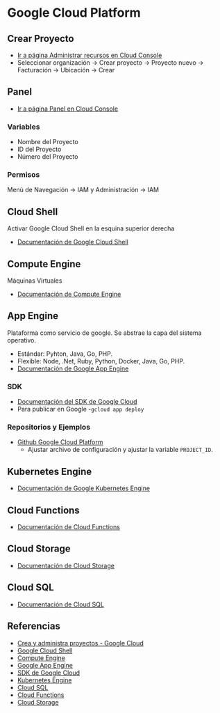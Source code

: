 # Google Cloud Platform
## Crear Proyecto
- [Ir a página Administrar recursos en Cloud Console](https://console.cloud.google.com/cloud-resource-manager)
- Seleccionar organización -> Crear proyecto -> Proyecto nuevo -> Facturación -> Ubicación -> Crear
## Panel
- [Ir a página Panel en Cloud Console](https://console.cloud.google.com/home/dashboard)
### Variables
- Nombre del Proyecto
- ID del Proyecto
- Número del Proyecto

### Permisos
Menú de Navegación -> IAM y Administración -> IAM

## Cloud Shell
Activar Google Cloud Shell en la esquina superior derecha
- [Documentación de Google Cloud Shell](https://cloud.google.com/shell/docs)

## Compute Engine
Máquinas Virtuales
- [Documentación de Compute Engine](https://cloud.google.com/compute/docs)

## App Engine
Plataforma como servicio de google. Se abstrae la capa del sistema operativo.
- Estándar: Pyhton, Java, Go, PHP.
- Flexible: Node, .Net, Ruby, Python, Docker, Java, Go, PHP.
- [Documentación de Google App Engine](https://cloud.google.com/appengine/docs)

### SDK
- [Documentación del SDK de Google Cloud](https://cloud.google.com/sdk/docs)
- Para publicar en Google 
  -`gcloud app deploy`

### Repositorios y Ejemplos
- [Github Google Cloud Platform](https://github.com/GoogleCloudPlatform)
  - Ajustar archivo de configuración y ajustar la variable `PROJECT_ID`.

## Kubernetes Engine
- [Documentación de Google Kubernetes Engine](https://cloud.google.com/kubernetes-engine/docs)

## Cloud Functions
- [Documentación de Cloud Functions](https://cloud.google.com/functions/docs)

## Cloud Storage
- [Documentación de Cloud Storage](https://cloud.google.com/storage/docs)

## Cloud SQL
- [Documentación de Cloud SQL](https://cloud.google.com/sql/docs)

## Referencias
- [Crea y administra proyectos - Google Cloud](https://cloud.google.com/resource-manager/docs/creating-managing-projects)
- [Google Cloud Shell](https://cloud.google.com/shell/docs)
- [Compute Engine](https://cloud.google.com/compute/docs)
- [Google App Engine](https://cloud.google.com/appengine/docs)
- [SDK de Google Cloud](https://cloud.google.com/sdk/docs)
- [Kubernetes Engine](https://cloud.google.com/kubernetes-engine/docs)
- [Cloud SQL](https://cloud.google.com/sql/docs)
- [Cloud Functions](https://cloud.google.com/functions/docs)
- [Cloud Storage](https://cloud.google.com/storage/docs)
